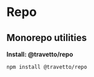 <!-- This file was generated by @travetto/doc and should not be modified directly -->
<!-- Please modify https://github.com/travetto/travetto/tree/main/module/repo/DOC.ts and execute "npx trv doc" to rebuild -->
# Repo
## Monorepo utilities

**Install: @travetto/repo**
```bash
npm install @travetto/repo
```
